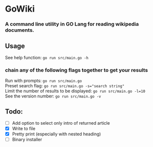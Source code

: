 # GoWiki
### A command line utility in GO Lang for reading wikipedia documents.

## Usage
See help function: `go run src/main.go -h` 

### chain any of the following flags together to get your results
Run with prompts: `go run src/main.go`  
Preset search flag: `go run src/main.go -s="search string"`  
Limit the number of results to be displayed: `go run src/main.go -l=10`  
See the version number: `go run src/main.go -v`

## Todo:
- [ ] Add option to select only intro of returned article  
- [x] Write to file  
- [x] Pretty print (especially with nested heading)  
- [ ] Binary installer
